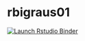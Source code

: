 # rbigraus01

<!-- badges: start -->
  [![Launch Rstudio Binder](http://mybinder.org/badge_logo.svg)](https://mybinder.org/v2/gh/xpansiv/rbigraus01/master?urlpath=rstudio)
  <!-- badges: end -->